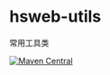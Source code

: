 # hsweb-utils
常用工具类

[![Maven Central](https://img.shields.io/maven-central/v/org.hswebframework/hsweb-utils.svg?style=plastic)](http://search.maven.org/#search%7Cga%7C1%7Chsweb-utils)
